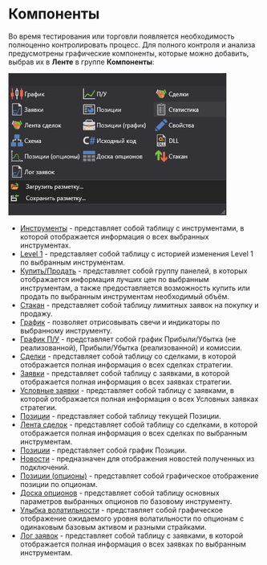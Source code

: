 # Компоненты

Во время тестирования или торговли появляется необходимость полноценно контролировать процесс. Для полного контроля и анализа предусмотрены графические компоненты, которые можно добавить, выбрав их в **Ленте** в группе **Компоненты**:

![Designer Components](../images/Designer_Components.png)

- [Инструменты](Terminal_Securities.md) \- представляет собой таблицу с инструментами, в которой отображается информация о всех выбранных инструментах.
- [Level 1](Terminal_level1.md) \- представляет собой таблицу с историей изменения Level 1 по выбранным инструментам.
- [Купить\/Продать](Terminal_Buy_Sell.md) \- представляет собой группу панелей, в которых отображается информация лучших цен по выбранным инструментам, а также предоставляется возможность купить или продать по выбранным инструментам необходимый объём.
- [Стакан](Terminal_Depth_Panel2.md) \- представляет собой таблицу лимитных заявок на покупку и продажу. 
- [График](Terminal_Chart.md) \- позволяет отрисовывать свечи и индикаторы по выбранному инструменту. 
- [График П\/У](Designer_Panel_Market_depth.md) \- представляет собой график Прибыли\/Убытка (не реализованной), Прибыли\/Убытка (реализованной) и комиссии.
- [Сделки](Designer_Trades.md) \- представляет собой таблицу со сделками, в которой отображается полная информация о всех сделках стратегии.
- [Заявки](Designer_Orders.md) \- представляет собой таблицу с заявками, в которой отображается полная информация о всех заявках стратегии. 
- [Условные заявки](Terminal_Orders_conditional.md) \- представляет собой таблицу с заявками, в которой отображается полная информация о всех Условных заявках стратегии. 
- [Позиции](Designer_Chart_Position.md) \- представляет собой таблицу текущей Позиции. 
- [Лента сделок](Designer_Tape_Trades.md) \- представляет собой таблицу со сделками, в которой отображается полная информация о всех сделках по выбранным инструментам.
- [Позиции](Designer_Chart_Position.md) \- представляет собой график Позиции.
- [Новости](Terminal_news.md) \- предназначен для отображения новостей полученных из подключений.
- [Позиции (опционы)](Terminal_options_positions.md) \- представляет собой графическое отображение позиции по опционам.
- [Доска опционов](Terminal_option_desk.md) \- представляет собой таблицу основных параметров выбранных опционов по базовому инструменту.
- [Улыбка волатильности](Terminal_smile_of_volatility.md) \- представляет собой графическое отображение ожидаемого уровня волатильности по опционам с одинаковым базовым активом и разными страйками.
- [Лог заявок](Terminal_orderlog.md) \- представляет собой таблицу с заявками, в которой отображается полная информация о всех заявках по выбранным инструментам.
